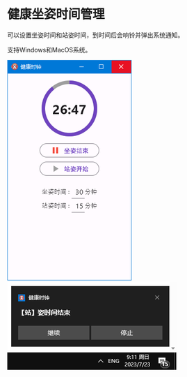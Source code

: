 # 健康坐姿时间管理

可以设置坐姿时间和站姿时间，到时间后会响铃并弹出系统通知。

支持Windows和MacOS系统。

![APP效果图](docs/images/img_app.png)
![系统消息效果图](docs/images/img_message.png)
